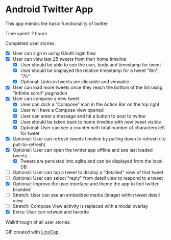 # Android Twitter App

This app mimics the basic functionality of twitter

Time spent: ? hours

Completed user stories:

 * [x] User can sign in using OAuth login flow
 * [x] User can view last 25 tweets from their home timeline
   * [x] User should be able to see the user, body and timestamp for tweet
   * [x] User should be displayed the relative timestamp for a tweet "8m", "7h"
   * [x] Optional: Links in tweets are clickable and viewable
 * [x] User can load more tweets once they reach the bottom of the list using "infinite scroll" pagination
 * [x] User can compose a new tweet
   * [x] User can click a “Compose” icon in the Action Bar on the top right
   * [x] User will have a Compose view opened
   * [x] User can enter a message and hit a button to post to twitter
   * [x] User should be taken back to home timeline with new tweet visible
   * [x] Optional: User can see a counter with total number of characters left for tweet
 * [x] Optional: User can refresh tweets timeline by pulling down to refresh (i.e pull-to-refresh)
 * [x] Optional: User can open the twitter app offline and see last loaded tweets
   * [x] Tweets are persisted into sqlite and can be displayed from the local DB
 * [ ] Optional: User can tap a tweet to display a "detailed" view of that tweet
 * [ ] Optional: User can select "reply" from detail view to respond to a tweet
 * [x] Optional: Improve the user interface and theme the app to feel twitter branded
 * [ ] Stretch: User can see an embedded media (image) within tweet detail view
 * [ ] Stretch: Compose View activity is replaced with a modal overlay
 * [x] Extra: User can retweet and favorite 

Walkthrough of all user stories:


GIF created with [LiceCap](http://www.cockos.com/licecap/).

